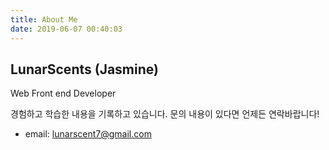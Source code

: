 ```yaml
---
title: About Me
date: 2019-06-07 00:40:03
---
```


## LunarScents (Jasmine)

Web Front end Developer

경험하고 학습한 내용을 기록하고 있습니다.
문의 내용이 있다면 언제든 연락바랍니다!

- email: lunarscent7@gmail.com
